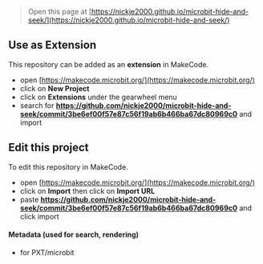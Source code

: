 
> Open this page at [https://nickje2000.github.io/microbit-hide-and-seek/](https://nickje2000.github.io/microbit-hide-and-seek/)

## Use as Extension

This repository can be added as an **extension** in MakeCode.

* open [https://makecode.microbit.org/](https://makecode.microbit.org/)
* click on **New Project**
* click on **Extensions** under the gearwheel menu
* search for **https://github.com/nickje2000/microbit-hide-and-seek/commit/3be6ef00f57e87c56f19ab6b466ba67dc80969c0** and import

## Edit this project

To edit this repository in MakeCode.

* open [https://makecode.microbit.org/](https://makecode.microbit.org/)
* click on **Import** then click on **Import URL**
* paste **https://github.com/nickje2000/microbit-hide-and-seek/commit/3be6ef00f57e87c56f19ab6b466ba67dc80969c0** and click import

#### Metadata (used for search, rendering)

* for PXT/microbit
<script src="https://makecode.com/gh-pages-embed.js"></script><script>makeCodeRender("{{ site.makecode.home_url }}", "{{ site.github.owner_name }}/{{ site.github.repository_name }}");</script>
